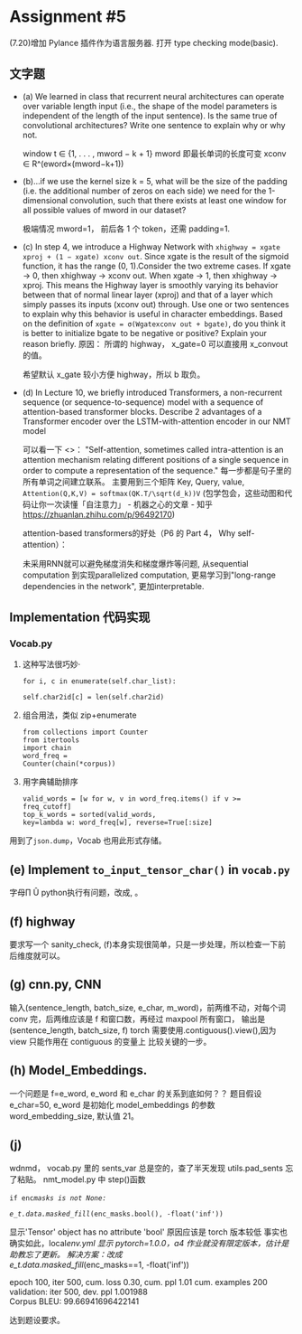 # Assignment #5

(7.20)增加 Pylance 插件作为语言服务器. 打开 type checking mode(basic).

## 文字题

- (a) We learned in class that recurrent neural architectures can operate over variable length input (i.e., the shape of the model parameters is independent of the length of the input sentence). Is the same true of convolutional architectures? Write one sentence to explain why or why not.

  window t ∈ {1, . . . , mword − k + 1}
  mword 即最长单词的长度可变
  xconv ∈ R^(eword×(mword−k+1))

- (b)...if we use the kernel size k = 5, what will be the size of the padding (i.e. the additional number of zeros on each side) we need for the 1-dimensional convolution, such that there exists at least one window for all possible values of mword in our dataset?

  极端情况 mword=1， 前后各 1 个 token，还需 padding=1.

- (c) In step 4, we introduce a Highway Network with `xhighway = xgate xproj + (1 − xgate) xconv out`. Since xgate is the result of the sigmoid function, it has the range (0, 1).Consider the two extreme cases. If xgate → 0, then xhighway → xconv out. When xgate → 1, then xhighway → xproj. This means the Highway layer is smoothly varying its behavior between that of normal linear layer (xproj) and that of a layer which simply passes its inputs (xconv out) through. Use one or two sentences to explain why this behavior is useful in character embeddings. Based on the definition of `xgate = σ(Wgatexconv out + bgate)`, do you think it is better to initialize bgate to be negative or positive? Explain your reason briefly.
  原因： 所谓的 highway， x_gate=0 可以直接用 x_convout 的值。

  希望默认 x_gate 较小方便 highway，所以 b 取负。

- (d) In Lecture 10, we briefly introduced Transformers, a non-recurrent sequence
  (or sequence-to-sequence) model with a sequence of attention-based transformer blocks. Describe 2 advantages of a Transformer encoder over the LSTM-with-attention encoder in our NMT model

  可以看一下 <<Attention is all you need>>：
  "Self-attention, sometimes called intra-attention is an attention mechanism relating different positions of a single sequence in order to compute a representation of the sequence."
  每一步都是句子里的所有单词之间建立联系。
  主要用到三个矩阵 Key, Query, value, `Attention(Q,K,V) = softmax(QK.T/\sqrt(d_k))V`
  (包学包会，这些动图和代码让你一次读懂「自注意力」 - 机器之心的文章 - 知乎 https://zhuanlan.zhihu.com/p/96492170)


    attention-based transformers的好处（P6 的 Part 4， Why self-attention）：

    未采用RNN就可以避免梯度消失和梯度爆炸等问题,
    从sequential computation 到实现parallelized computation,
    更易学习到"long-range dependencies in the network",
    更加interpretable.

## Implementation 代码实现

### Vocab.py

1. 这种写法很巧妙·

   <code>for i, c in enumerate(self.char_list):</code><br>
   <code> self.char2id[c] = len(self.char2id)</code>

2. 组合用法，类似 zip+enumerate

   <code>from collections import Counter</code><br>
   <code>from itertools import chain</code><br>
   <code>word_freq = Counter(chain(\*corpus))</code>

3. 用字典辅助排序

   <code>valid_words = [w for w, v in word_freq.items() if v >= freq_cutoff]</code><br>
   <code>top_k_words = sorted(valid_words, key=lambda w: word_freq[w], reverse=True[:size]</code><br>

用到了`json.dump`，Vocab 也用此形式存储。

## (e) Implement `to_input_tensor_char()` in `vocab.py`

字母∏ Û python执行有问题，改成<pad>, <unk>。

## (f) highway
要求写一个 sanity_check, (f)本身实现很简单，只是一步处理，所以检查一下前后维度就可以。

## (g) cnn.py, CNN

输入(sentence_length, batch_size, e_char, m_word)，前两维不动，对每个词 conv 完，后两维应该是 f 和窗口数，再经过 maxpool 所有窗口， 输出是(sentence_length, batch_size, f)
torch 需要使用.contiguous().view(),因为 view 只能作用在 contiguous 的变量上
比较关键的一步。

## (h) Model_Embeddings.

一个问题是 f=e_word, e_word 和 e_char 的关系到底如何？？
题目假设 e_char=50, e_word 是初始化 model_embeddings 的参数 word_embedding_size, 默认值 21。

## (j)

wdnmd， vocab.py 里的 sents_var 总是空的，查了半天发现 utils.pad_sents 忘了粘贴。
nmt_model.py 中 step()函数

  <code>if enc*masks is not None:</code><br>
  <code>    e_t.data.masked_fill*(enc_masks.bool(), -float('inf'))</code>

显示'Tensor' object has no attribute 'bool'
原因应该是 torch 版本较低
事实也确实如此，local*env.yml 显示 pytorch=1.0.0，a4 作业就没有限定版本，估计是助教忘了更新。
解决方案：改成<br> 
e_t.data.masked_fill*(enc_masks==1, -float('inf'))

epoch 100, iter 500, cum. loss 0.30, cum. ppl 1.01 cum. examples 200<br>
validation: iter 500, dev. ppl 1.001988<br>
Corpus BLEU: 99.66941696422141

达到题设要求。
